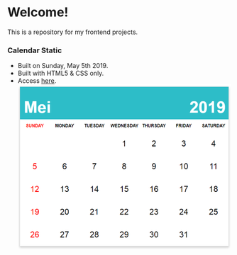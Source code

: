 # Welcome!
This is a repository for my frontend projects.



### Calendar Static
  * Built on Sunday, May 5th 2019.
  * Built with HTML5 & CSS only.
  * Access [here](https://github.com/rico21rpp/Frontend/tree/master/Project/Static/Calendar).
![calendar](/Project/Static/Calendar/calendar.PNG)
